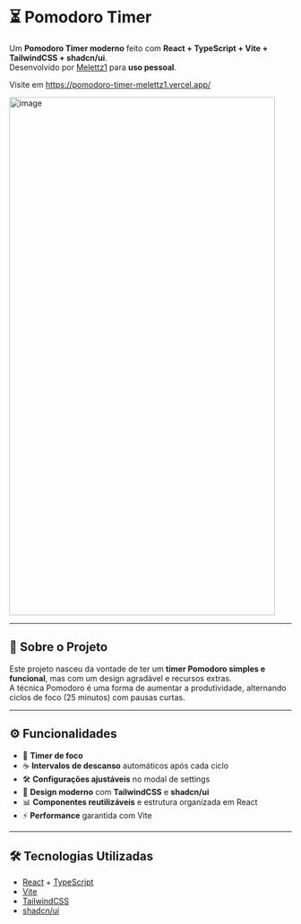 # ⏳ Pomodoro Timer

Um **Pomodoro Timer moderno** feito com **React + TypeScript + Vite + TailwindCSS + shadcn/ui**.  
Desenvolvido por [Melettz1](https://github.com/Melettz1) para **uso pessoal**.

Visite em https://pomodoro-timer-melettz1.vercel.app/

<img width="474" height="926" alt="image" src="https://github.com/user-attachments/assets/f1f25159-d6ac-4666-b7d0-cbac6df42054" />

---

## 📌 Sobre o Projeto

Este projeto nasceu da vontade de ter um **timer Pomodoro simples e funcional**, mas com um design agradável e recursos extras.  
A técnica Pomodoro é uma forma de aumentar a produtividade, alternando ciclos de foco (25 minutos) com pausas curtas.

---

## ⚙️ Funcionalidades

- 🎯 **Timer de foco**
- ☕ **Intervalos de descanso** automáticos após cada ciclo  
- 🛠️ **Configurações ajustáveis** no modal de settings  
- 🎨 **Design moderno** com **TailwindCSS** e **shadcn/ui**  
- 📊 **Componentes reutilizáveis** e estrutura organizada em React  
- ⚡ **Performance** garantida com Vite  

---

## 🛠️ Tecnologias Utilizadas

- [React](https://react.dev/) + [TypeScript](https://www.typescriptlang.org/)  
- [Vite](https://vitejs.dev/)  
- [TailwindCSS](https://tailwindcss.com/)  
- [shadcn/ui](https://ui.shadcn.com/)  

